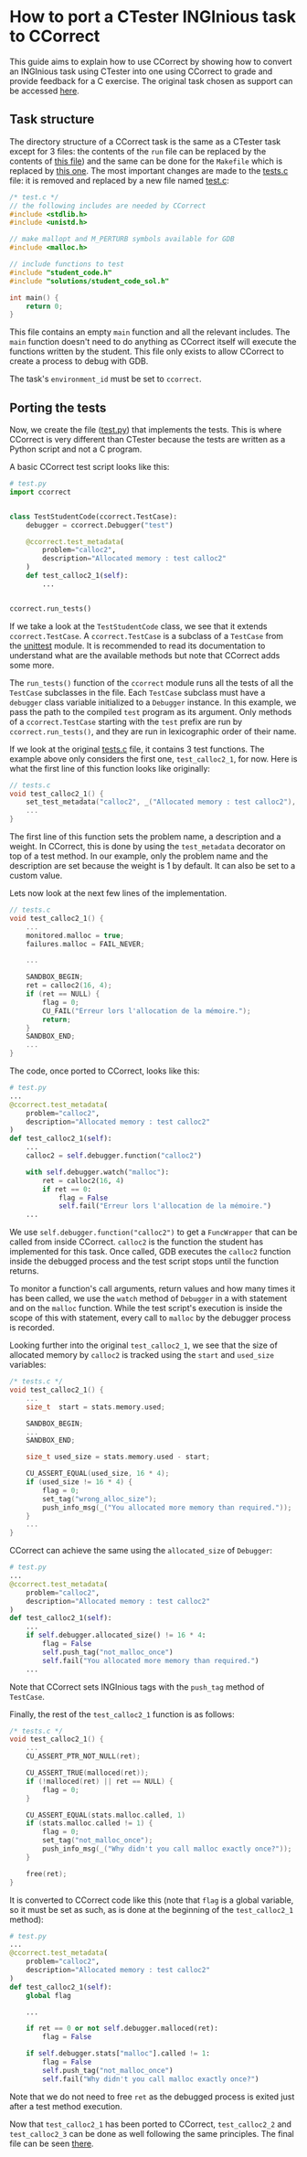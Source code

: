 <!-- TODO all mentions of functions/methods of CCorrect in this document needs to be converted into links pointing to their repective documentation -->

# How to port a CTester INGInious task to CCorrect

This guide aims to explain how to use CCorrect by showing how to convert an INGInious task using CTester into one using CCorrect to grade and provide feedback for a C exercise. The original task chosen as support can be accessed [here](https://github.com/obonaventure/LEPL1503/tree/master/s3_calloc2/student).


## Task structure

The directory structure of a CCorrect task is the same as a CTester task except for 3 files: the contents of the `run` file can be replaced by the contents of [this file](run)) and the same can be done for the `Makefile` which is replaced by [this one](Makefile).
The most important changes are made to the [tests.c](https://github.com/obonaventure/LEPL1503/tree/master/s3_calloc2/student/tests.c) file: it is removed and replaced by a new file named [test.c](test.c):

```c
/* test.c */
// the following includes are needed by CCorrect
#include <stdlib.h>
#include <unistd.h>

// make mallopt and M_PERTURB symbols available for GDB
#include <malloc.h>

// include functions to test
#include "student_code.h"
#include "solutions/student_code_sol.h"

int main() {
    return 0;
}
```

This file contains an empty `main` function and all the relevant includes. The `main` function doesn't need to do anything as CCorrect itself will execute the functions written by the student. This file only exists to allow CCorrect to create a process to debug with GDB.

The task's `environment_id` must be set to `ccorrect`.

## Porting the tests

Now, we create the file ([test.py](test.py)) that implements the tests. This is where CCorrect is very different than CTester because the tests are written as a Python script and not a C program.

A basic CCorrect test script looks like this:

```python
# test.py
import ccorrect


class TestStudentCode(ccorrect.TestCase):
    debugger = ccorrect.Debugger("test")

    @ccorrect.test_metadata(
        problem="calloc2",
        description="Allocated memory : test calloc2"
    )
    def test_calloc2_1(self):
        ...


ccorrect.run_tests()
```

If we take a look at the `TestStudentCode` class, we see that it extends `ccorrect.TestCase`. A `ccorrect.TestCase` is a subclass of a `TestCase` from the [unittest](https://docs.python.org/3/library/unittest.html) module. It is recommended to read its documentation to understand what are the available methods but note that CCorrect adds some more.

The `run_tests()` function of the `ccorrect` module runs all the tests of all the `TestCase` subclasses in the file. Each `TestCase` subclass must have a `debugger` class variable initialized to a `Debugger` instance. In this example, we pass the path to the compiled `test` program as its argument. Only methods of a `ccorrect.TestCase` starting with the `test` prefix are run by `ccorrect.run_tests()`, and they are run in lexicographic order of their name.

If we look at the original [tests.c](https://github.com/obonaventure/LEPL1503/tree/master/s3_calloc2/student/tests.c) file, it contains 3 test functions. The example above only considers the first one, `test_calloc2_1`, for now. Here is what the first line of this function looks like originally:

```c
// tests.c
void test_calloc2_1() {
	set_test_metadata("calloc2", _("Allocated memory : test calloc2"), 1);
    ...
}
```

The first line of this function sets the problem name, a description and a weight. In CCorrect, this is done by using the `test_metadata` decorator on top of a test method. In our example, only the problem name and the description are set because the weight is 1 by default. It can also be set to a custom value.

Lets now look at the next few lines of the implementation.

```c
// tests.c
void test_calloc2_1() {
    ...
    monitored.malloc = true;
    failures.malloc = FAIL_NEVER;

    ...

    SANDBOX_BEGIN;
    ret = calloc2(16, 4);
    if (ret == NULL) {
        flag = 0;
        CU_FAIL("Erreur lors l'allocation de la mémoire.");
        return;
    }
    SANDBOX_END;
    ...
}
```

The code, once ported to CCorrect, looks like this:

```python
# test.py
...
@ccorrect.test_metadata(
    problem="calloc2",
    description="Allocated memory : test calloc2"
)
def test_calloc2_1(self):
    ...
    calloc2 = self.debugger.function("calloc2")

    with self.debugger.watch("malloc"):
        ret = calloc2(16, 4)
        if ret == 0:
            flag = False
            self.fail("Erreur lors l'allocation de la mémoire.")
    ...
```

We use `self.debugger.function("calloc2")` to get a `FuncWrapper` that can be called from inside CCorrect. `calloc2` is the function the student has implemented for this task. Once called, GDB executes the `calloc2` function inside the debugged process and the test script stops until the function returns.

To monitor a function's call arguments, return values and how many times it has been called, we use the `watch` method of `Debugger` in a with statement and on the `malloc` function. While the test script's execution is inside the scope of this with statement, every call to `malloc` by the debugger process is recorded.

Looking further into the original `test_calloc2_1`, we see that the size of allocated memory by `calloc2` is tracked using the `start` and `used_size` variables:

```c
/* tests.c */
void test_calloc2_1() {
    ...
    size_t  start = stats.memory.used;

    SANDBOX_BEGIN;
    ...
    SANDBOX_END;

    size_t used_size = stats.memory.used - start;

    CU_ASSERT_EQUAL(used_size, 16 * 4);
    if (used_size != 16 * 4) {
        flag = 0;
        set_tag("wrong_alloc_size");	
        push_info_msg(_("You allocated more memory than required."));
    }
    ...
}
```

CCorrect can achieve the same using the `allocated_size` of `Debugger`:

```python
# test.py
...
@ccorrect.test_metadata(
    problem="calloc2",
    description="Allocated memory : test calloc2"
)
def test_calloc2_1(self):
    ...
    if self.debugger.allocated_size() != 16 * 4:
        flag = False
        self.push_tag("not_malloc_once")
        self.fail("You allocated more memory than required.")
    ...
```

Note that CCorrect sets INGInious tags with the `push_tag` method of `TestCase`.

Finally, the rest of the `test_calloc2_1` function is as follows:

```c
/* tests.c */
void test_calloc2_1() {
    ...
    CU_ASSERT_PTR_NOT_NULL(ret);

    CU_ASSERT_TRUE(malloced(ret));
    if (!malloced(ret) || ret == NULL) {
        flag = 0;
    }

    CU_ASSERT_EQUAL(stats.malloc.called, 1)
    if (stats.malloc.called != 1) {
        flag = 0;
        set_tag("not_malloc_once");
        push_info_msg(_("Why didn't you call malloc exactly once?"));
    }

    free(ret);
}
```

It is converted to CCorrect code like this (note that `flag` is a global variable, so it must be set as such, as is done at the beginning of the `test_calloc2_1` method):

```python
# test.py
...
@ccorrect.test_metadata(
    problem="calloc2",
    description="Allocated memory : test calloc2"
)
def test_calloc2_1(self):
    global flag

    ...

    if ret == 0 or not self.debugger.malloced(ret):
        flag = False

    if self.debugger.stats["malloc"].called != 1:
        flag = False
        self.push_tag("not_malloc_once")
        self.fail("Why didn't you call malloc exactly once?")
```

Note that we do not need to free `ret` as the debugged process is exited just after a test method execution.

Now that `test_calloc2_1` has been ported to CCorrect, `test_calloc2_2` and `test_calloc2_3` can be done as well following the same principles. The final file can be seen [there](test.py).

